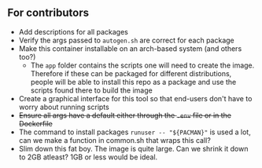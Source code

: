 ## For contributors

- Add descriptions for all packages
- Verify the args passed to `autogen.sh` are correct for each package
- Make this container installable on an arch-based system (and others too?)
    - The `app` folder contains the scripts one will need to create the image.
    Therefore if these can be packaged for different distributions, people will be able to install this repo as a package and use the scripts found there to build the image
- Create a graphical interface for this tool so that end-users don't have to worry about running scripts
- <s>Ensure all args have a default either through the `.env` file or in the Dockerfile</s>
- The command to install packages `runuser -- "${PACMAN}"` is used a lot, can we make a function in common.sh that wraps this call?
- Slim down this fat boy. The image is quite large. Can we shrink it down to 2GB atleast? 1GB or less would be ideal.
